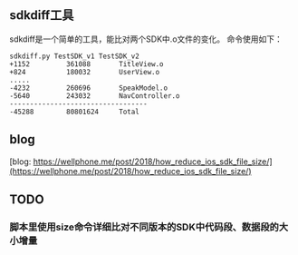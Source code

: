 ## sdkdiff工具
sdkdiff是一个简单的工具，能比对两个SDK中.o文件的变化。
命令使用如下：
```shell
sdkdiff.py TestSDK_v1 TestSDK_v2
+1152         361088       TitleView.o
+824          180032       UserView.o
.....
-4232         260696       SpeakModel.o
-5640         243032       NavController.o
----------------------------------
-45288        80801624     Total
```

## blog
[blog: https://wellphone.me/post/2018/how_reduce_ios_sdk_file_size/](https://wellphone.me/post/2018/how_reduce_ios_sdk_file_size/)

## TODO
### 脚本里使用size命令详细比对不同版本的SDK中代码段、数据段的大小增量
